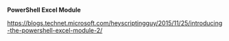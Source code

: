 **PowerShell Excel Module**

https://blogs.technet.microsoft.com/heyscriptingguy/2015/11/25/introducing-the-powershell-excel-module-2/
